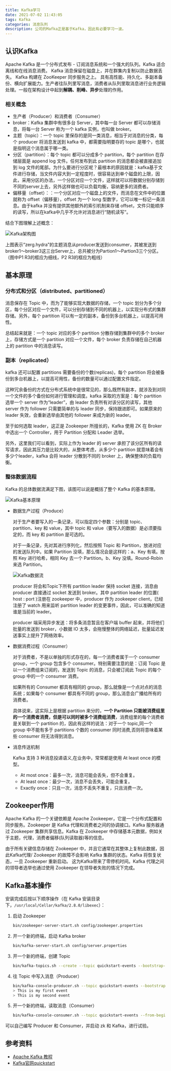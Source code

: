 ```yaml
---
title: Kafka学习
date: 2021-07-02 11:43:05
tags: Kafka
categories: 消息队列
description: 公司的Mafka正是基于Kafka，因此有必要学习一波。
---
```


## 认识Kafka

Apache Kafka 是一个分布式发布 - 订阅消息系统和一个强大的队列。Kafka 适合离线和在线消息消费。 Kafka 消息保留在磁盘上，并在群集内复制以防止数据丢失。 Kafka 构建在 ZooKeeper 同步服务之上。 具有高性能、持久化、多副本备份、横向扩展能力。生产者往队列里写消息，消费者从队列里取消息进行业务逻辑处理。一般在架构设计中起到**解耦、削峰、异步**处理的作用。

### 相关概念

- 生产者（Producer）和消费者（Consumer）
- broker：Kafka 集群中有很多台 Server，其中每一台 Server 都可以存储消息，将每一台 Server 称为一个 kafka 实例，也叫做 broker。
- 主题（topic）：一个 topic 里保存的是同一类消息，相当于对消息的分类，每个 producer 将消息发送到 kafka 中，都需要指明要存的 topic 是哪个，也就是指明这个消息属于哪一类。
- 分区（partition）：每个 topic 都可以分成多个 partition，每个 partition 在存储层面是 append log 文件。任何发布到此 partition 的消息都会被直接追加到 log 文件的尾部。为什么要进行分区呢？最根本的原因就是：kafka基于文件进行存储，当文件内容大到一定程度时，很容易达到单个磁盘的上限，因此，采用分区的办法，一个分区对应一个文件，这样就可以将数据分别存储到不同的server上去，另外这样做也可以负载均衡，容纳更多的消费者。
- 偏移量（offset）：：一个分区对应一个磁盘上的文件，而消息在文件中的位置就称为 offset（偏移量），offset 为一个 long 型数字，它可以唯一标记一条消息。由于kafka 并没有提供其他额外的索引机制来存储 offset，文件只能顺序的读写，所以在kafka中几乎不允许对消息进行“随机读写”。

结合下图理解上述概念：

![Kafka架构图](https://markdown-1259486229.cos.ap-shanghai.myqcloud.com/Kafka/kafka-cluster-overview.png)

上图表示“zerg.hydra”的主题消息从producer发送到consumer，其被发送到broker1～broker3这三台Server上，总共被分为Partion1～Partion3三个分区。（图中P1 R3的框应为细线，P2 R3的框应为粗线）

## 基本原理

### 分布式和分区（distributed、partitioned）

消息保存在 Topic 中，而为了能够实现大数据的存储，一个 topic 划分为多个分区，每个分区对应一个文件，可以分别存储到不同的机器上，以实现分布式的集群存储。另外，每个 partition 可以有一定的副本，备份到多台机器上，以提高可用性。

总结起来就是：一个 topic 对应的多个 partition 分散存储到集群中的多个 broker 上，存储方式是一个 partition 对应一个文件，每个 broker 负责存储在自己机器上的 partition 中的消息读写。

### 副本（replicated）

kafka 还可以配置 partitions 需要备份的个数(replicas)，每个 partition 将会被备份到多台机器上，以提高可用性，备份的数量可以通过配置文件指定。

这种冗余备份的方式在分布式系统中是很常见的，那么既然有副本，就涉及到对同一个文件的多个备份如何进行管理和调度。kafka 采取的方案是：每个 partition 选举一个 server 作为“leader”，由 leader 负责所有对该分区的读写，其他 server 作为 follower 只需要简单的与 leader 同步，保持跟进即可。如果原来的 leader 失效，会重新选举由其他的 follower 来成为新的 leader。

至于如何选取 leader，这正是 Zookeeper 所擅长的，Kafka 使用 ZK 在 Broker 中选出一个 Controller，用于 Partition 分配和 Leader 选举。

另外，这里我们可以看到，实际上作为 leader 的 server 承担了该分区所有的读写请求，因此其压力是比较大的，从整体考虑，从多少个 partition 就意味着会有多少个leader，kafka 会将 leader 分散到不同的 broker 上，确保整体的负载均衡。

### 整体数据流程

Kafka 的总体数据流满足下图，该图可以说是概括了整个 Kafka 的基本原理。

![Kafka基本原理](https://markdown-1259486229.cos.ap-shanghai.myqcloud.com/Kafka/kafka%E5%9F%BA%E6%9C%AC%E5%8E%9F%E7%90%86.jpg)

- 数据生产过程（Produce）

  对于生产者要写入的一条记录，可以指定四个参数：分别是 topic、partition、key 和 value，其中 topic 和 value（要写入的数据）是必须要指定的，而 key 和 partition 是可选的。

  对于一条记录，先对其进行序列化，然后按照 Topic 和 Partition，放进对应的发送队列中。如果 Partition 没填，那么情况会是这样的：a、Key 有填。按照 Key 进行哈希，相同 Key 去一个 Partition。b、Key 没填。Round-Robin 来选 Partition。

  ![Kafka数据流](https://markdown-1259486229.cos.ap-shanghai.myqcloud.com/Kafka/kafka%20data%20flow.png)

  producer 将会和Topic下所有 partition leader 保持 socket 连接，消息由 producer 直接通过 socket 发送到 broker。其中 partition leader 的位置( host : port )注册在 zookeeper 中，producer 作为 zookeeper client，已经注册了 watch 用来监听 partition leader 的变更事件，因此，可以准确的知道谁是当前的 leader。

  producer 端采用异步发送：将多条消息暂且在客户端 buffer 起来，并将他们批量的发送到 broker，小数据 IO 太多，会拖慢整体的网络延迟，批量延迟发送事实上提升了网络效率。

- 数据消费过程（Consumer）

  对于消费者，不是以单独的形式存在的，每一个消费者属于一个 consumer group，一个 group 包含多个 consumer。特别需要注意的是：订阅 Topic 是以一个消费组来订阅的，发送到 Topic 的消息，只会被订阅此 Topic 的每个 group 中的一个 consumer 消费。

  如果所有的 Consumer 都具有相同的 group，那么就像是一个点对点的消息系统；如果每个 consumer 都具有不同的 group，那么消息会广播给所有的消费者。

  具体说来，这实际上是根据 partition 来分的，**一个 Partition 只能被消费组里的一个消费者消费，但是可以同时被多个消费组消费**，消费组里的每个消费者是关联到一个 partition 的，因此有这样的说法：对于一个 topic,同一个 group 中不能有多于 partitions 个数的 consumer 同时消费,否则将意味着某些 consumer 将无法得到消息。

- 消息传送机制

  Kafka 支持 3 种消息投递语义,在业务中，常常都是使用 At least once 的模型。

  - At most once：最多一次，消息可能会丢失，但不会重复。
  - At least once：最少一次，消息不会丢失，可能会重复。
  - Exactly once：只且一次，消息不丢失不重复，只且消费一次。

## Zookeeper作用

Apache Kafka 的一个关键依赖是 Apache Zookeeper，它是一个分布式配置和同步服务。Zookeeper 是 Kafka 代理和消费者之间的协调接口。Kafka 服务器通过 Zookeeper 集群共享信息。Kafka 在 Zookeeper 中存储基本元数据，例如关于主题，代理，消费者偏移(队列读取器)等的信息。

由于所有关键信息存储在 Zookeeper 中，并且它通常在其整体上复制此数据，因此Kafka代理/ Zookeeper 的故障不会影响 Kafka 集群的状态。Kafka 将恢复状态，一旦 Zookeeper 重新启动。 这为Kafka带来了零停机时间。Kafka 代理之间的领导者选举也通过使用 Zookeeper 在领导者失败的情况下完成。

## Kafka基本操作

安装完成后按以下顺序操作（在 Kafka 安装目录下，`/usr/local/Cellar/kafka/2.8.0/libexec`）：

1. 启动 Zookeeper

   ```bash
   bin/zookeeper-server-start.sh config/zookeeper.properties
   ```

2. 开一个新的终端，启动 Kafka broker

   ```bash
   bin/kafka-server-start.sh config/server.properties
   ```

3. 开一个新的终端，创建 Topic

   ```bash
   bin/kafka-topics.sh --create --topic quickstart-events --bootstrap-server localhost:9092
   ```

4. 往 Topic 中写入消息（Producer）

   ```bash
   bin/kafka-console-producer.sh --topic quickstart-events --bootstrap-server localhost:9092
   > This is my first event
   > This is my second event
   ```

5. 开一个新的终端，读取消息（Consumer）

   ```bash
   bin/kafka-console-consumer.sh --topic quickstart-events --from-beginning --bootstrap-server localhost:9092
   ```

可以自己编写 Producer 和 Consumer，并启动 zk 和 Kafka，进行试验。

## 参考资料

- [Apache Kafka 教程](https://www.w3cschool.cn/apache_kafka/apache_kafka_introduction.html)
- [Kafka官网quickstart](https://kafka.apache.org/quickstart)

